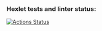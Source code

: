 ### Hexlet tests and linter status:
[![Actions Status](https://github.com/www-lexa-pro/php-project-9/actions/workflows/hexlet-check.yml/badge.svg)](https://github.com/www-lexa-pro/php-project-9/actions)